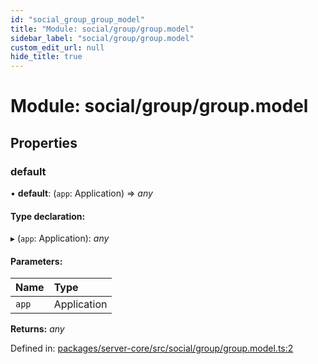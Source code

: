 ```yaml
---
id: "social_group_group_model"
title: "Module: social/group/group.model"
sidebar_label: "social/group/group.model"
custom_edit_url: null
hide_title: true
---
```


# Module: social/group/group.model

## Properties

### default

• **default**: (`app`: Application) => *any*

#### Type declaration:

▸ (`app`: Application): *any*

#### Parameters:

Name | Type |
:------ | :------ |
`app` | Application |

**Returns:** *any*

Defined in: [packages/server-core/src/social/group/group.model.ts:2](https://github.com/xr3ngine/xr3ngine/blob/a16a45d7e/packages/server-core/src/social/group/group.model.ts#L2)

